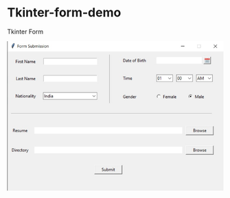 # Tkinter-form-demo
Tkinter Form

![alt text](https://github.com/iam-imtiaz/Tkinter-form-demo/blob/main/tkinter_form_output.jpg)
